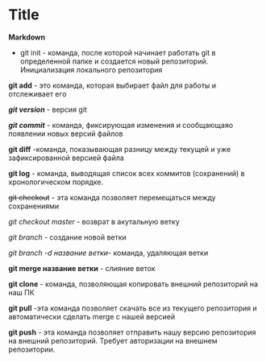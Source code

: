 # Title #
**Markdown**

* git init - команда, после которой начинает работать git в определенной папке и создается новый репозиторий. Инициализация локального репозитория

**git add** - это команда, которая выбирает файл для работы и отслеживает его

***git version*** - версия git

***git commit*** - команда, фиксирующая изменения и сообщающаяо появлении новых версий файлов

**git diff** -команда, показывающая разницу между текущей и уже зафиксированной версией файла

**git log** -  команда, выводящая список всех коммитов (сохранений) в хронологическом порядке.

~~git checkout~~ - эта команда позволяет перемещаться между сохранениями

*git checkout master* - возврат в акутальную ветку

*git branch* - создание новой ветки

*git branch -d название ветки*- команда, удаляющая ветки


**git merge название ветки** - слияние веток 

**git clone** - команда, позволяющая копировать  внешний репозиторий на наш ПК

**git pull** -эта команда позволяет скачать все из текущего репозитория  и автоматически сделать merge с нашей версией

**git push** - эта команда позволяет отправить нашу версию репозитория на внешний репозиторий. Требует авторизации на внешнем репозитории. 
